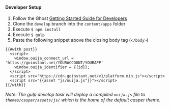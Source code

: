 #### Developer Setup

1.  Follow the Ghost [Getting Started Guide for Developers](https://github.com/TryGhost/Ghost#getting-started-guide-for-developers)
2.  Clone the `develop` branch into the `content/apps` folder
3.  Execute `$ npm install`
4.  Execute `$ gulp`
5.  Paste the following snippet above the closing body tag (`</body>`)

```
{{#with post}}
  <script>
    window.ouija_connect_url = 'https://goinstant.net/YOURACCOUNT/YOURAPP'
    window.ouija_identifier = {{id}};
  </script>
  <script src="https://cdn.goinstant.net/v1/platform.min.js"></script>
  <script src="{{asset "js/ouija.js"}}"></script>
{{/with}}
```

_Note: The gulp develop task will deploy a compiled `ouija.js` file to `themes/casper/assets/js/` which is the home of the default casper theme._
